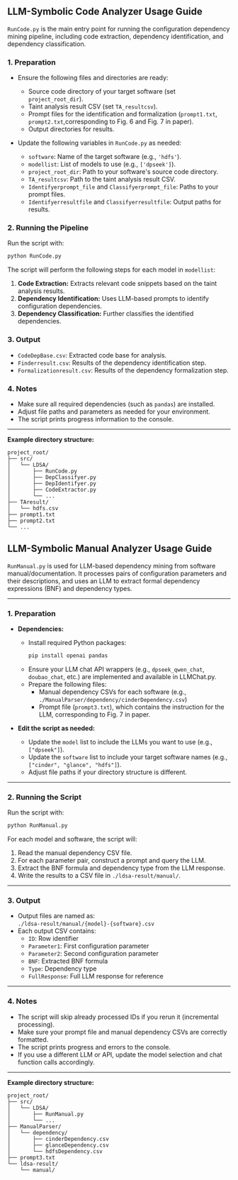 ## LLM-Symbolic Code Analyzer Usage Guide

`RunCode.py` is the main entry point for running the configuration dependency mining pipeline, including code extraction, dependency identification, and dependency classification.

### 1. Preparation

- Ensure the following files and directories are ready:
  - Source code directory of your target software (set `project_root_dir`).
  - Taint analysis result CSV (set `TA_resultcsv`).
  - Prompt files for the identification and formalization (`prompt1.txt`, `prompt2.txt`,corresponding to Fig. 6 and Fig. 7 in paper).
  - Output directories for results.

- Update the following variables in `RunCode.py` as needed:
  - `software`: Name of the target software (e.g., `'hdfs'`).
  - `modellist`: List of models to use (e.g., `['dpseek']`).
  - `project_root_dir`: Path to your software's source code directory.
  - `TA_resultcsv`: Path to the taint analysis result CSV.
  - `Identifyerprompt_file` and `Classifyerprompt_file`: Paths to your prompt files.
  - `Identifyerresultfile` and `Classifyerresultfile`: Output paths for results.

### 2. Running the Pipeline

Run the script with:

```bash
python RunCode.py
```

The script will perform the following steps for each model in `modellist`:
1. **Code Extraction:** Extracts relevant code snippets based on the taint analysis results.
2. **Dependency Identification:** Uses LLM-based prompts to identify configuration dependencies.
3. **Dependency Classification:** Further classifies the identified dependencies.

### 3. Output

- `CodeDepBase.csv`: Extracted code base for analysis.
- `Finderresult.csv`: Results of the dependency identification step.
- `Formalizationresult.csv`: Results of the dependency formalization step.

### 4. Notes

- Make sure all required dependencies (such as `pandas`) are installed.
- Adjust file paths and parameters as needed for your environment.
- The script prints progress information to the console.

---
**Example directory structure:**
```
project_root/
├── src/
│   └── LDSA/
│       ├── RunCode.py
│       ├── DepClassifyer.py
│       ├── DepIdentifyer.py
│       ├── CodeExtractor.py
│       └── ...
├── TAresult/
│   └── hdfs.csv
├── prompt1.txt
├── prompt2.txt
└── ...
```

## LLM-Symbolic Manual Analyzer Usage Guide

`RunManual.py` is used for LLM-based dependency mining from software manual/documentation. It processes pairs of configuration parameters and their descriptions, and uses an LLM to extract formal dependency expressions (BNF) and dependency types.

---

### 1. Preparation

- **Dependencies:**  
  - Install required Python packages:
    ```bash
    pip install openai pandas
    ```
  - Ensure your LLM chat API wrappers (e.g., `dpseek_qwen_chat`, `doubao_chat`, etc.) are implemented and available in LLMChat.py.
  - Prepare the following files:
    - Manual dependency CSVs for each software (e.g., `./ManualParser/dependency/cinderDependency.csv`)
    - Prompt file (`prompt3.txt`), which contains the instruction for the LLM, corresponding to Fig. 7 in paper.

- **Edit the script as needed:**
  - Update the `model` list to include the LLMs you want to use (e.g., `["dpseek"]`).
  - Update the `software` list to include your target software names (e.g., `["cinder", "glance", "hdfs"]`).
  - Adjust file paths if your directory structure is different.

---

### 2. Running the Script

Run the script with:

```bash
python RunManual.py
```

For each model and software, the script will:
1. Read the manual dependency CSV file.
2. For each parameter pair, construct a prompt and query the LLM.
3. Extract the BNF formula and dependency type from the LLM response.
4. Write the results to a CSV file in `./ldsa-result/manual/`.

---

### 3. Output

- Output files are named as:  
  `./ldsa-result/manual/{model}-{software}.csv`
- Each output CSV contains:
  - `ID`: Row identifier
  - `Parameter1`: First configuration parameter
  - `Parameter2`: Second configuration parameter
  - `BNF`: Extracted BNF formula
  - `Type`: Dependency type
  - `FullResponse`: Full LLM response for reference

---

### 4. Notes

- The script will skip already processed IDs if you rerun it (incremental processing).
- Make sure your prompt file and manual dependency CSVs are correctly formatted.
- The script prints progress and errors to the console.
- If you use a different LLM or API, update the model selection and chat function calls accordingly.

---

**Example directory structure:**
```
project_root/
├── src/
│   └── LDSA/
│       ├── RunManual.py
│       └── ...
├── ManualParser/
│   └── dependency/
│       ├── cinderDependency.csv
│       ├── glanceDependency.csv
│       └── hdfsDependency.csv
├── prompt3.txt
└── ldsa-result/
    └── manual/
```
```
